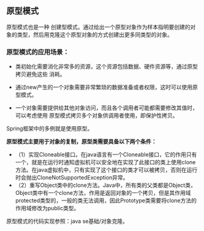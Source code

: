 ## 原型模式
原型模式也是一种 创建型模式。通过给出一个原型对象作为样本指明要创建的对象的类型，然后用克隆这个原型对象的方式创建出更多同类型的对象。

### 原型模式的应用场景：
- 类初始化需要消化非常多的资源，这个资源包括数据、硬件资源等，通过原型拷贝避免这些 
消耗。 

- 通过new产生的一个对象需要非常繁琐的数据准备或者权限，这时可以使用原型模式。 

- 一个对象需要提供给其他对象访问，而且各个调用者可能都需要修改其值时，可以考虑使用
原型模式拷贝多个对象供调用者使用，即保护性拷贝。

Spring框架中的多例就是使用原型。


**原型模式主要用于对象的复制，原型类需要具备以下两个条件：** 
- （1）实现Cloneable接口。在java语言有一个Cloneable接口，它的作用只有一个，就是在运行时通知虚拟机可以安全地在实现了此接口的类上使用clone方法。在java虚拟机中，只有实现了这个接口的类才可以被拷贝，否则在运行时会抛出CloneNotSupportedException异常。 
- （2）重写Object类中的clone方法。Java中，所有类的父类都是Object类，Object类中有一个clone方法，作用是返回对象的一个拷贝，但是其作用域protected类型的，一般的类无法调用，因此Prototype类需要将clone方法的作用域修改为public类型。

原型模式的代码实现参照：java se基础/对象克隆。